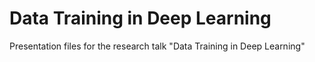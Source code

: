 # Data Training in Deep Learning

Presentation files for the research talk "Data Training in Deep Learning"
